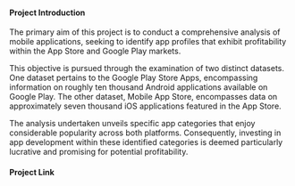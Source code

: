 #### Project Introduction
The primary aim of this project is to conduct a comprehensive analysis of mobile applications, seeking to identify app profiles that exhibit profitability within the App Store and Google Play markets.

This objective is pursued through the examination of two distinct datasets. One dataset pertains to the Google Play Store Apps, encompassing information on roughly ten thousand Android applications available on Google Play. The other dataset, Mobile App Store, encompasses data on approximately seven thousand iOS applications featured in the App Store.

The analysis undertaken unveils specific app categories that enjoy considerable popularity across both platforms. Consequently, investing in app development within these identified categories is deemed particularly lucrative and promising for potential profitability.

#### Project Link
